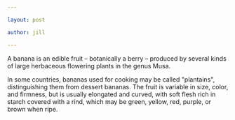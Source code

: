 ```yaml
---

layout: post

author: jill

---
```


A banana is an edible fruit – botanically a berry – produced by several kinds of large herbaceous flowering plants in the genus Musa.



In some countries, bananas used for cooking may be called "plantains", distinguishing them from dessert bananas. The fruit is variable in size, color, and firmness, but is usually elongated and curved, with soft flesh rich in starch covered with a rind, which may be green, yellow, red, purple, or brown when ripe.


